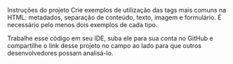 Instruções do projeto
Crie exemplos de utilização das tags mais comuns na HTML: metadados, separação de conteúdo, texto, imagem e formulário. É necessário pelo menos dois exemplos de cada tipo. 

Trabalhe esse código em seu IDE, suba ele para sua conta no GitHub e compartilhe o link desse projeto no campo ao lado para que outros desenvolvedores possam analisá-lo.
